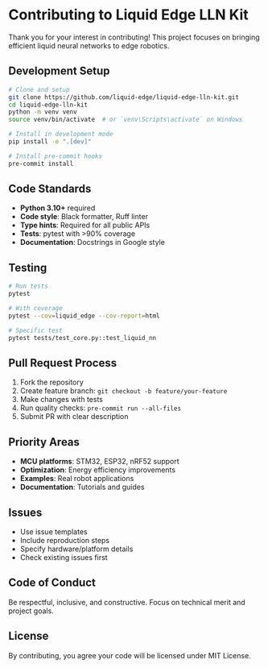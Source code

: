# Contributing to Liquid Edge LLN Kit

Thank you for your interest in contributing! This project focuses on bringing efficient liquid neural networks to edge robotics.

## Development Setup

```bash
# Clone and setup
git clone https://github.com/liquid-edge/liquid-edge-lln-kit.git
cd liquid-edge-lln-kit
python -m venv venv
source venv/bin/activate  # or `venv\Scripts\activate` on Windows

# Install in development mode
pip install -e ".[dev]"

# Install pre-commit hooks
pre-commit install
```

## Code Standards

- **Python 3.10+** required
- **Code style**: Black formatter, Ruff linter
- **Type hints**: Required for all public APIs
- **Tests**: pytest with >90% coverage
- **Documentation**: Docstrings in Google style

## Testing

```bash
# Run tests
pytest

# With coverage
pytest --cov=liquid_edge --cov-report=html

# Specific test
pytest tests/test_core.py::test_liquid_nn
```

## Pull Request Process

1. Fork the repository
2. Create feature branch: `git checkout -b feature/your-feature`
3. Make changes with tests
4. Run quality checks: `pre-commit run --all-files`
5. Submit PR with clear description

## Priority Areas

- **MCU platforms**: STM32, ESP32, nRF52 support
- **Optimization**: Energy efficiency improvements
- **Examples**: Real robot applications
- **Documentation**: Tutorials and guides

## Issues

- Use issue templates
- Include reproduction steps
- Specify hardware/platform details
- Check existing issues first

## Code of Conduct

Be respectful, inclusive, and constructive. Focus on technical merit and project goals.

## License

By contributing, you agree your code will be licensed under MIT License.